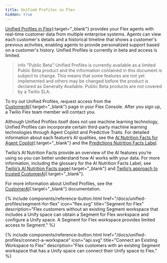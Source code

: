 ```yaml
---
title: Unified Profiles in Flex
hidden: true
---
```


[Unified Profiles in Flex](https://www.twilio.com/docs/flex/admin-guide/setup/unified-profiles){:target="_blank"} provides your Flex agents with real-time customer data from multiple enterprise systems. Agents can view each customer's details and a historical timeline that shows a customer's previous activities, enabling agents to provide personalized support based on a customer's history. Unified Profiles is currently in beta and access is limited. 

> info "Public Beta"
> Unified Profiles is currently available as a limited Public Beta product and the information contained in this document is subject to change. This means that some features are not yet implemented and others may be changed before the product is declared as Generally Available. Public Beta products are not covered by a Twilio SLA.

To try out Unified Profiles, request access from the [CustomerAI](https://console.twilio.com/us1/develop/flex/customerai/overview){:target="_blank"} page in your Flex Console. After you sign up, a Twilio Flex team member will contact you.

Although Unified Profiles itself does not use machine learning technology, Unified Profiles can incorporate certain third-party machine learning technologies through Agent Copilot and Predictive Traits. For detailed information about each feature’s AI qualities, see the [AI Nutrition Facts for Agent Copilot](https://www.twilio.com/docs/flex/admin-guide/setup/copilot/nutritionfacts){:target="_blank"} and the [Predictions Nutrition Facts Label](/docs/unify/traits/predictions/predictions-nutrition-facts/).

Twilio’s AI Nutrition Facts provide an overview of the AI features you’re using so you can better understand how AI works with your data. For more information, including the glossary for the AI Nutrition Facts Label, see [Twilio’s AI Nutrition Facts page](https://nutrition-facts.ai/){:target="_blank"} and [Twilio’s approach to trusted CustomerAI](https://www.twilio.com/en-us/blog/customer-ai-trust-principles-privacy-framework){:target="_blank"}. 

For more information about Unified Profiles, see the [CustomerAI](https://www.twilio.com/docs/flex/customer-ai){:target="_blank"} documentation.

<div class="double">
  {% include components/reference-button.html
    href="/docs/unified-profiles/segment-for-flex"
    icon="flex.svg"
    title="Segment for Flex"
    description="Flex customers without an existing Segment workspace that includes a Unify space can obtain a Segment for Flex workspace and configure a Unify space. A Segment for Flex workspace provides limited access to Segment."
  %}

  {% include components/reference-button.html
    href="/docs/unified-profiles/connect-a-workspace"
    icon="api.svg"
    title="Connect an Existing Workspace to Flex"
    description="Flex customers with an existing Segment workspace that has a Unify space can connect their Unify space to Flex."
  %}
</div>
